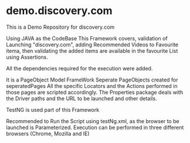 # demo.discovery.com
This is a Demo Repository for discovery.com

Using JAVA as the CodeBase This Framework covers, validation of Launching "discovery.com", adding Recommended Videos to Favourite itema, then validating the added items are available in the favourite List using Assertions.

All the dependencies required for the execution were added.

It is a PageObject Model FrameWork Seperate PageObjects created for seperatedPages All the specific Locators and the Actions performed in those pages are scripted accordingly. The Properties package deals with the Driver paths and the URL to be launched and other details.

TestNG is used part of this Framework

Recommended to Run the Script using testNg.xml, as the browser to be launched is Parameterized. Execution can be performed in three different browsers (Chrome, Mozilla and IE)
